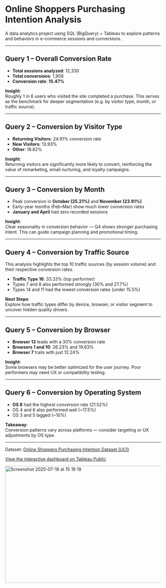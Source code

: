 # Online Shoppers Purchasing Intention Analysis  
A data analytics project using SQL (BigQuery) + Tableau to explore patterns and behaviors in e-commerce sessions and conversions.

---

## Query 1 – Overall Conversion Rate

- **Total sessions analyzed**: 12,330  
- **Total conversions**: 1,908  
- **Conversion rate**: **15.47%**

**Insight**:  
Roughly 1 in 6 users who visited the site completed a purchase. This serves as the benchmark for deeper segmentation (e.g. by visitor type, month, or traffic source).

---

## Query 2 – Conversion by Visitor Type

- **Returning Visitors**: 24.91% conversion rate  
- **New Visitors**: 13.93%  
- **Other**: 18.82%

**Insight**:  
Returning visitors are significantly more likely to convert, reinforcing the value of remarketing, email nurturing, and loyalty campaigns.

---

## Query 3 – Conversion by Month

- Peak conversion in **October (25.21%)** and **November (23.91%)**
- Early-year months (Feb–Mar) show much lower conversion rates
- **January and April** had zero recorded sessions

**Insight**:  
Clear seasonality in conversion behavior — Q4 shows stronger purchasing intent. This can guide campaign planning and promotional timing.

---

## Query 4 – Conversion by Traffic Source

This analysis highlights the top 10 traffic sources (by session volume) and their respective conversion rates.

- **Traffic Type 16**: 33.33% (top performer)
- Types 7 and 8 also performed strongly (30% and 27.7%)
- Types 14 and 11 had the lowest conversion rates (under 15.5%)

**Next Steps**:  
Explore how traffic types differ by device, browser, or visitor segment to uncover hidden quality drivers.

---

## Query 5 – Conversion by Browser

- **Browser 13** leads with a 30% conversion rate
- **Browsers 1 and 10**: 26.23% and 19.63%
- **Browser 7** trails with just 12.24%

**Insight**:  
Some browsers may be better optimized for the user journey. Poor performers may need UX or compatibility testing.

---

## Query 6 – Conversion by Operating System

- **OS 8** had the highest conversion rate (21.52%)
- OS 4 and 6 also performed well (~17.5%)
- OS 3 and 5 lagged (~10%)

**Takeaway**:  
Conversion patterns vary across platforms — consider targeting or UX adjustments by OS type.

---

Dataset: [Online Shoppers Purchasing Intention Dataset (UCI)](https://archive.ics.uci.edu/ml/datasets/Online+Shoppers+Purchasing+Intention+Dataset)

[View the interactive dashboard on Tableau Public](https://public.tableau.com/app/profile/rui.campos/viz/OnlineShoppersPurchasingIntentionDataset/Dashboard)

<img width="848" height="378" alt="Screenshot 2025-07-16 at 15 19 19" src="https://github.com/user-attachments/assets/d6c71edc-358f-408e-afc5-192d791065d8" />


